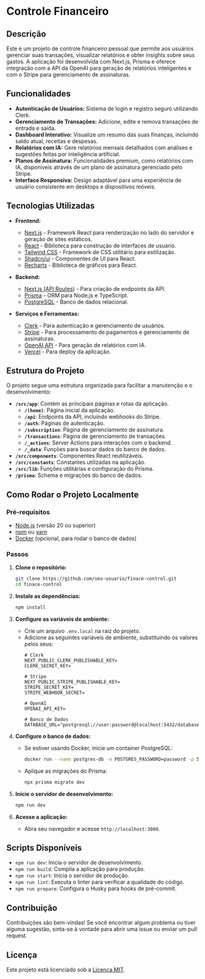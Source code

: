 # Controle Financeiro

## Descrição

Este é um projeto de controle financeiro pessoal que permite aos usuários gerenciar suas transações, visualizar relatórios e obter insights sobre seus gastos. A aplicação foi desenvolvida com Next.js, Prisma e oferece integração com a API da OpenAI para geração de relatórios inteligentes e com o Stripe para gerenciamento de assinaturas.

## Funcionalidades

- **Autenticação de Usuários:** Sistema de login e registro seguro utilizando Clerk.
- **Gerenciamento de Transações:** Adicione, edite e remova transações de entrada e saída.
- **Dashboard Interativo:** Visualize um resumo das suas finanças, incluindo saldo atual, receitas e despesas.
- **Relatórios com IA:** Gere relatórios mensais detalhados com análises e sugestões feitas por inteligência artificial.
- **Planos de Assinatura:** Funcionalidades premium, como relatórios com IA, disponíveis através de um plano de assinatura gerenciado pelo Stripe.
- **Interface Responsiva:** Design adaptável para uma experiência de usuário consistente em desktops e dispositivos móveis.

## Tecnologias Utilizadas

- **Frontend:**
  - [Next.js](https://nextjs.org/) - Framework React para renderização no lado do servidor e geração de sites estáticos.
  - [React](https://reactjs.org/) - Biblioteca para construção de interfaces de usuário.
  - [Tailwind CSS](https://tailwindcss.com/) - Framework de CSS utilitário para estilização.
  - [Shadcn/ui](https://ui.shadcn.com/) - Componentes de UI para React.
  - [Recharts](https://recharts.org/) - Biblioteca de gráficos para React.

- **Backend:**
  - [Next.js (API Routes)](https://nextjs.org/docs/api-routes/introduction) - Para criação de endpoints da API.
  - [Prisma](https://www.prisma.io/) - ORM para Node.js e TypeScript.
  - [PostgreSQL](https://www.postgresql.org/) - Banco de dados relacional.

- **Serviços e Ferramentas:**
  - [Clerk](https://clerk.com/) - Para autenticação e gerenciamento de usuários.
  - [Stripe](https://stripe.com/) - Para processamento de pagamentos e gerenciamento de assinaturas.
  - [OpenAI API](https://beta.openai.com/docs/) - Para geração de relatórios com IA.
  - [Vercel](https://vercel.com/) - Para deploy da aplicação.

## Estrutura do Projeto

O projeto segue uma estrutura organizada para facilitar a manutenção e o desenvolvimento:

- **`/src/app`**: Contém as principais páginas e rotas da aplicação.
  - **`/(home)`**: Página inicial da aplicação.
  - **`/api`**: Endpoints da API, incluindo webhooks do Stripe.
  - **`/auth`**: Páginas de autenticação.
  - **`/subscription`**: Página de gerenciamento de assinatura.
  - **`/transactions`**: Página de gerenciamento de transações.
  - **`/_actions`**: Server Actions para interações com o backend.
  - **`/_data`**: Funções para buscar dados do banco de dados.
- **`/src/components`**: Componentes React reutilizáveis.
- **`/src/constants`**: Constantes utilizadas na aplicação.
- **`/src/lib`**: Funções utilitárias e configuração do Prisma.
- **`/prisma`**: Schema e migrações do banco de dados.

## Como Rodar o Projeto Localmente

### Pré-requisitos

- [Node.js](https://nodejs.org/en/) (versão 20 ou superior)
- [npm](https://www.npmjs.com/) ou [yarn](https://yarnpkg.com/)
- [Docker](https://www.docker.com/) (opcional, para rodar o banco de dados)

### Passos

1. **Clone o repositório:**
   ```bash
   git clone https://github.com/seu-usuario/finace-control.git
   cd finace-control
   ```

2. **Instale as dependências:**
   ```bash
   npm install
   ```

3. **Configure as variáveis de ambiente:**
   - Crie um arquivo `.env.local` na raiz do projeto.
   - Adicione as seguintes variáveis de ambiente, substituindo os valores pelos seus:
     ```
     # Clerk
     NEXT_PUBLIC_CLERK_PUBLISHABLE_KEY=
     CLERK_SECRET_KEY=

     # Stripe
     NEXT_PUBLIC_STRIPE_PUBLISHABLE_KEY=
     STRIPE_SECRET_KEY=
     STRIPE_WEBHOOK_SECRET=

     # OpenAI
     OPENAI_API_KEY=

     # Banco de Dados
     DATABASE_URL="postgresql://user:password@localhost:5432/database"
     ```

4. **Configure o banco de dados:**
   - Se estiver usando Docker, inicie um container PostgreSQL:
     ```bash
     docker run --name postgres-db -e POSTGRES_PASSWORD=password -p 5432:5432 -d postgres
     ```
   - Aplique as migrações do Prisma:
     ```bash
     npx prisma migrate dev
     ```

5. **Inicie o servidor de desenvolvimento:**
   ```bash
   npm run dev
   ```

6. **Acesse a aplicação:**
   - Abra seu navegador e acesse `http://localhost:3000`.

## Scripts Disponíveis

- `npm run dev`: Inicia o servidor de desenvolvimento.
- `npm run build`: Compila a aplicação para produção.
- `npm run start`: Inicia o servidor de produção.
- `npm run lint`: Executa o linter para verificar a qualidade do código.
- `npm run prepare`: Configura o Husky para hooks de pré-commit.

## Contribuição

Contribuições são bem-vindas! Se você encontrar algum problema ou tiver alguma sugestão, sinta-se à vontade para abrir uma issue ou enviar um pull request.

## Licença

Este projeto está licenciado sob a [Licença MIT](LICENSE).

